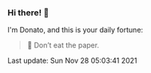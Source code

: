 ### Hi there! 👋 

I'm Donato, and this is your daily fortune:

> 🥠 Don’t eat the paper.

Last update: Sun Nov 28 05:03:41 2021